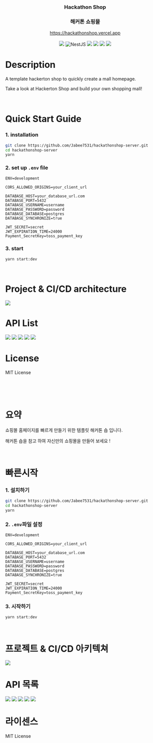 <div align="center">
  <h3>Hackathon Shop</h3>
  <h3>해커톤 쇼핑몰</h3>
</div>
<div align="center">
    <a href="https://hackathonshop.vercel.app/">https://hackathonshop.vercel.app
    </a>
</div>
</br>
<div align="center">
<img src="https://img.shields.io/badge/TypeScript-3178C6?logo=TypeScript&logoColor=white"/>
<img src="https://img.shields.io/badge/NestJS-E0234E?logo=NestJS&logoColor=white" alt="NestJS"/>
<img src="https://img.shields.io/badge/TypeORM-E0234E?logoColor=white"/>
<img src="https://img.shields.io/badge/PostgreSQL-4169E1?logo=PostgreSQL&logoColor=white"/>
<img src="https://img.shields.io/badge/Jest-C21325?logo=Jest&logoColor=white"/>
<img src="https://img.shields.io/badge/Swagger-85EA2D?logo=Swagger&logoColor=white"/>
</div>

# Description

A template hackerton shop to quickly create a mall homepage.

Take a look at Hackerton Shop and build your own shopping mall!

</br>

# Quick Start Guide

### 1. installation

```bash
git clone https://github.com/Jabee7531/hackathonshop-server.git
cd hackathonshop-server
yarn
```

### 2. set up `.env` file

```
ENV=development

CORS_ALLOWED_ORIGINS=your_client_url

DATABASE_HOST=your_database_url.com
DATABASE_PORT=5432
DATABASE_USERNAME=username
DATABASE_PASSWORD=password
DATABASE_DATABASE=postgres
DATABASE_SYNCHRONIZE=true

JWT_SECRET=secret
JWT_EXPIRATION_TIME=24000
Payment_SecretKey=toss_payment_key
```

### 3. start

```
yarn start:dev
```

<br/>

# Project & CI/CD architecture

<img src="./img/hackathonshop-architecture.png"/>

<br/>

# API List

<img src="./img/hackathonshop-swagger1.png"/>
<img src="./img/hackathonshop-swagger2.png"/>
<img src="./img/hackathonshop-swagger3.png"/>
<img src="./img/hackathonshop-swagger4.png"/>
<img src="./img/hackathonshop-swagger5.png"/>

<br/>

# License

MIT License

</br>
</br>
</br>

# 요약

쇼핑몰 홈페이지를 빠르게 만들기 위한 템플릿 해커톤 숍 입니다.

해커톤 숍을 참고 하여 자신만의 쇼핑몰을 만들어 보세요 !

</br>

# 빠른시작

### 1. 설치하기

```bash
git clone https://github.com/Jabee7531/hackathonshop-server.git
cd hackathonshop-server
yarn
```

### 2. `.env`파일 설정

```
ENV=development

CORS_ALLOWED_ORIGINS=your_client_url

DATABASE_HOST=your_database_url.com
DATABASE_PORT=5432
DATABASE_USERNAME=username
DATABASE_PASSWORD=password
DATABASE_DATABASE=postgres
DATABASE_SYNCHRONIZE=true

JWT_SECRET=secret
JWT_EXPIRATION_TIME=24000
Payment_SecretKey=toss_payment_key
```

### 3. 시작하기

```
yarn start:dev
```

<br/>

# 프로젝트 & CI/CD 아키텍쳐

<img src="./img/hackathonshop-architecture.png"/>

<br/>

# API 목록

<img src="./img/hackathonshop-swagger1.png"/>
<img src="./img/hackathonshop-swagger2.png"/>
<img src="./img/hackathonshop-swagger3.png"/>
<img src="./img/hackathonshop-swagger4.png"/>
<img src="./img/hackathonshop-swagger5.png"/>

<br/>

# 라이센스

MIT License
